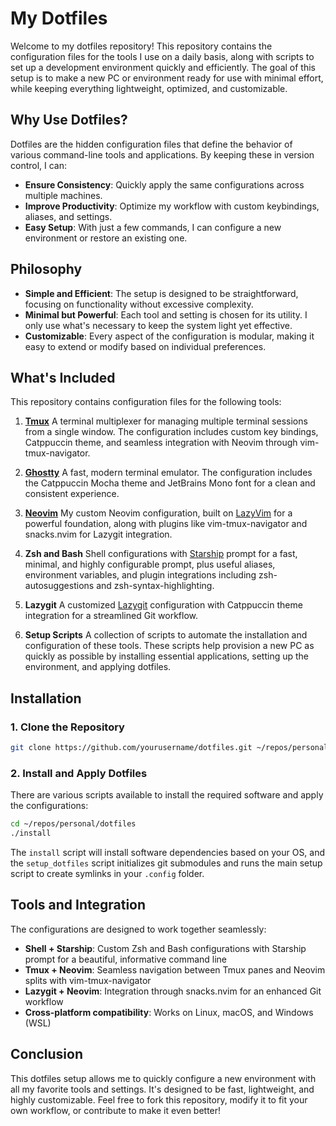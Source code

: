# My Dotfiles

Welcome to my dotfiles repository! This repository contains the configuration files for the tools I use on a daily basis, along with scripts to set up a development environment quickly and efficiently. The goal of this setup is to make a new PC or environment ready for use with minimal effort, while keeping everything lightweight, optimized, and customizable.

## Why Use Dotfiles?

Dotfiles are the hidden configuration files that define the behavior of various command-line tools and applications. By keeping these in version control, I can:

- **Ensure Consistency**: Quickly apply the same configurations across multiple machines.
- **Improve Productivity**: Optimize my workflow with custom keybindings, aliases, and settings.
- **Easy Setup**: With just a few commands, I can configure a new environment or restore an existing one.

## Philosophy

- **Simple and Efficient**: The setup is designed to be straightforward, focusing on functionality without excessive complexity.
- **Minimal but Powerful**: Each tool and setting is chosen for its utility. I only use what's necessary to keep the system light yet effective.
- **Customizable**: Every aspect of the configuration is modular, making it easy to extend or modify based on individual preferences.

## What's Included

This repository contains configuration files for the following tools:

1. [**Tmux**](https://github.com/tmux/tmux/wiki)
   A terminal multiplexer for managing multiple terminal sessions from a single window. The configuration includes custom key bindings, Catppuccin theme, and seamless integration with Neovim through vim-tmux-navigator.

2. [**Ghostty**](https://mitchellh.com/ghostty)
   A fast, modern terminal emulator. The configuration includes the Catppuccin Mocha theme and JetBrains Mono font for a clean and consistent experience.

3. [**Neovim**](https://neovim.io/)
   My custom Neovim configuration, built on [LazyVim](https://www.lazyvim.org/) for a powerful foundation, along with plugins like vim-tmux-navigator and snacks.nvim for Lazygit integration.

4. **Zsh and Bash**
   Shell configurations with [Starship](https://starship.rs/guide/) prompt for a fast, minimal, and highly configurable prompt, plus useful aliases, environment variables, and plugin integrations including zsh-autosuggestions and zsh-syntax-highlighting.

5. **Lazygit**
   A customized [Lazygit](https://github.com/jesseduffield/lazygit) configuration with Catppuccin theme integration for a streamlined Git workflow.

6. **Setup Scripts**
   A collection of scripts to automate the installation and configuration of these tools. These scripts help provision a new PC as quickly as possible by installing essential applications, setting up the environment, and applying dotfiles.

## Installation

### 1. Clone the Repository

```bash
git clone https://github.com/yourusername/dotfiles.git ~/repos/personal/dotfiles
```

### 2. Install and Apply Dotfiles

There are various scripts available to install the required software and apply the configurations:

```bash
cd ~/repos/personal/dotfiles
./install
```

The `install` script will install software dependencies based on your OS, and the `setup_dotfiles` script initializes git submodules and runs the main setup script to create symlinks in your `.config` folder.

## Tools and Integration

The configurations are designed to work together seamlessly:

- **Shell + Starship**: Custom Zsh and Bash configurations with Starship prompt for a beautiful, informative command line
- **Tmux + Neovim**: Seamless navigation between Tmux panes and Neovim splits with vim-tmux-navigator
- **Lazygit + Neovim**: Integration through snacks.nvim for an enhanced Git workflow
- **Cross-platform compatibility**: Works on Linux, macOS, and Windows (WSL)

## Conclusion

This dotfiles setup allows me to quickly configure a new environment with all my favorite tools and settings. It's designed to be fast, lightweight, and highly customizable. Feel free to fork this repository, modify it to fit your own workflow, or contribute to make it even better!
